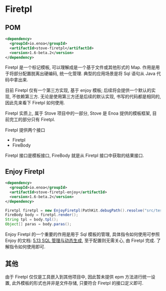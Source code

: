 

# Firetpl

## POM

```xml
<dependency>
  <groupId>io.enoa</groupId>
  <artifactId>stove-firetpl</artifactId>
  <version>1.6-beta.2</version>
</dependency>
```

Firetpl 是一个标记模板, 可以理解成是一个基于文件或其他形式的 Map. 作用是用于将部分配置脱离出硬编码, 统一化管理. 典型的应用场景是将 Sql 语句从 Java 代码中拿出来.

目前 Firetpl 仅有一个第三方实现, 基于 enjoy 模板; 后续将会提供一个默认的实现, 不依赖第三方. 无论是使用第三方还是后续的默认实现, 书写的代码都是相同的, 因此先来看下 Firetpl 如何使用.

Firetpl 实质上, 属于 Stove 项目中的一部分, Stove 是 Enoa 提供的模板框架, 目前完工的部分只有 Firetpl.

Firetpl 提供两个接口

- Firetpl
- FireBody

Firetpl 接口是模板接口, FireBody 就是从 Firetpl 接口中获取的结果接口.

## Enjoy Firetpl

```xml
<dependency>
  <groupId>io.enoa</groupId>
  <artifactId>stove-firetpl-enjoy</artifactId>
  <version>1.6-beta.2</version>
</dependency>
```

```java
Firetpl firetpl = new EnjoyFiretpl(PathKit.debugPath().resolve("src/test/resources/sqls"), "template.sql", true);
FireBody body = firetpl.render();
String tpl = body.tpl();
Object[] paras = body.paras();
```

Enjoy Firetpl 的一个重要的作用是用于 Sql 模板的管理, 具体指令如何使用可参照 Enjoy 的文档: [5.13 SQL 管理与动态生成](http://www.jfinal.com/doc/5-13), 至于配置则无需关心, 由 Firetpl 完成. 了解指令如何使用即可.


## 其他

由于 Firetpl 仅仅是工具嵌入到其他项目中, 因此暂未提供 epm 方法进行统一设置, 此外模板的形式也并非是文件存储, 只要符合 Firetpl 的接口定义即可.

